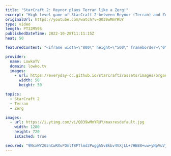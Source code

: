 ```yaml
---
title: "StarCraft 2: Reynor plays Terran like a Zerg!"
excerpt: "High level game of StarCraft 2 between Reynor (Terran) and Zerg (Cham). We have seen Reynor playing Zerg and also Protoss recently, but what about his Terran? In this game he's facing off against the winner of Dreamhack Atlanta for the Latin America region in a ladder game.  Support my work on Patreon:"
originalUrl: https://youtube.com/watch?v=Q039wMmYRUY
type: video
length: PT32M59S
publishedDateTime: 2022-10-28T11:11:15Z
heat: 50

featuredContent: "<iframe width=\"800\" height=\"500\" frameborder=\"0\" src=\"https://www.youtube.com/embed/Q039wMmYRUY\" allow=\"accelerometer; autoplay; encrypted-media; gyroscope; picture-in-picture\" allowfullscreen></iframe>"

provider:
  name: LowkoTV
  domain: lowko.tv
  images:
    - url: https://everyday-cc.github.io/starcraft2/assets/images/organizations/lowko.tv-50x50.jpg
      width: 50
      height: 50

topics:
  - StarCraft 2
  - Terran
  - Zerg

images:
  - url: https://i.ytimg.com/vi/Q039wMmYRUY/maxresdefault.jpg
    width: 1280
    height: 720
    isCached: true

secured: "9NsxWY2G5nCwRXuPOmlT8PTlmd3PwggA5vBkbv4VXjLL+7HEB8+uw+yNpVuVjf9yj9QqfkYtizdYopIoOrtg38PsmB+2LD8aswsC+6xntJGmlO+fARM/PNkTAhepseseD3TSo77g5qkwsWdm1VNGe/a+TYLgHHa44CMP2yt3R9TcLJuOl8i+T3Q14QlpsFgG1UnN9/5s5y7s9YQ9ZYvdv3M0AH6aGElHZdNikNLgra9aGtwWp3UpTH76NwEBmJrIm/g0+RUxW+T8WFTDhd5N2O3MHPwke10cyiShWxz+n7Kce6VS8khSkH5gRRuB50nGdlAC9U+5Q5BB4FqD0QUHHh+hwAEB6NWiZFFp+X7dYbRaCVoGOQd48QmiBh6g1rNzUr5t5L5cZe2XhRRbxgKxRFLVNB4uLdGFGGylGNokn4AArIdP6nT8DhL3UuI7+iSz;+FGUXNnYd+JXbHyasBYcKw=="
---
```


